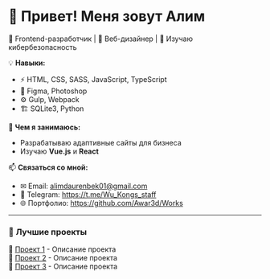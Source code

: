 # 👋 Привет! Меня зовут Алим
🚀 Frontend-разработчик | 🎨 Веб-дизайнер | 🔐 Изучаю кибербезопасность  

💡 **Навыки:**  
- ⚡ HTML, CSS, SASS, JavaScript, TypeScript  
- 🎨 Figma, Photoshop  
- ⚙ Gulp, Webpack  
- 🏗 SQLite3, Python

📌 **Чем я занимаюсь:**  
- Разрабатываю адаптивные сайты для бизнеса  
- Изучаю **Vue.js** и **React**  

📫 **Связаться со мной:**  
- ✉ Email: alimdaurenbek01@gmail.com  
- 📱 Telegram: https://t.me/Wu_Kongs_staff
- 🌐 Портфолио: https://github.com/Awar3d/Works

---

### 📌 **Лучшие проекты**  
💎 [Проект 1](https://github.com/ТВОЙ_НИК/Проект1) - Описание проекта  
💎 [Проект 2](https://github.com/ТВОЙ_НИК/Проект2) - Описание проекта  
💎 [Проект 3](https://github.com/ТВОЙ_НИК/Проект3) - Описание проекта  
